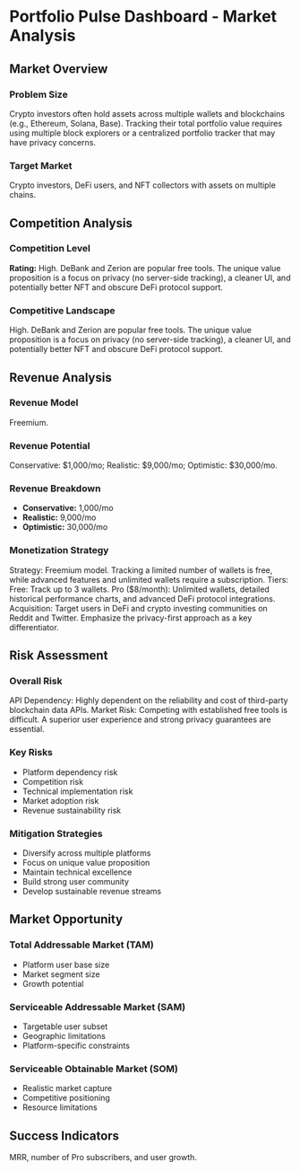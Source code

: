 # Portfolio Pulse Dashboard - Market Analysis

## Market Overview

### Problem Size
Crypto investors often hold assets across multiple wallets and blockchains (e.g., Ethereum, Solana, Base). Tracking their total portfolio value requires using multiple block explorers or a centralized portfolio tracker that may have privacy concerns.

### Target Market
Crypto investors, DeFi users, and NFT collectors with assets on multiple chains.

## Competition Analysis

### Competition Level
**Rating:** High. DeBank and Zerion are popular free tools. The unique value proposition is a focus on privacy (no server-side tracking), a cleaner UI, and potentially better NFT and obscure DeFi protocol support.

### Competitive Landscape
High. DeBank and Zerion are popular free tools. The unique value proposition is a focus on privacy (no server-side tracking), a cleaner UI, and potentially better NFT and obscure DeFi protocol support.

## Revenue Analysis

### Revenue Model
Freemium.

### Revenue Potential
Conservative: $1,000/mo; Realistic: $9,000/mo; Optimistic: $30,000/mo.

### Revenue Breakdown
- **Conservative:** 1,000/mo
- **Realistic:** 9,000/mo
- **Optimistic:** 30,000/mo

### Monetization Strategy
Strategy: Freemium model. Tracking a limited number of wallets is free, while advanced features and unlimited wallets require a subscription. Tiers: Free: Track up to 3 wallets. Pro ($8/month): Unlimited wallets, detailed historical performance charts, and advanced DeFi protocol integrations. Acquisition: Target users in DeFi and crypto investing communities on Reddit and Twitter. Emphasize the privacy-first approach as a key differentiator.

## Risk Assessment

### Overall Risk
API Dependency: Highly dependent on the reliability and cost of third-party blockchain data APIs. Market Risk: Competing with established free tools is difficult. A superior user experience and strong privacy guarantees are essential.

### Key Risks
- Platform dependency risk
- Competition risk
- Technical implementation risk
- Market adoption risk
- Revenue sustainability risk

### Mitigation Strategies
- Diversify across multiple platforms
- Focus on unique value proposition
- Maintain technical excellence
- Build strong user community
- Develop sustainable revenue streams

## Market Opportunity

### Total Addressable Market (TAM)
- Platform user base size
- Market segment size
- Growth potential

### Serviceable Addressable Market (SAM)
- Targetable user subset
- Geographic limitations
- Platform-specific constraints

### Serviceable Obtainable Market (SOM)
- Realistic market capture
- Competitive positioning
- Resource limitations

## Success Indicators
MRR, number of Pro subscribers, and user growth.

